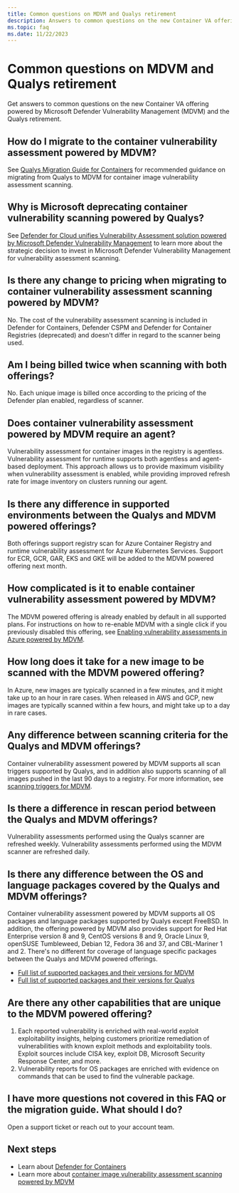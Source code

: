 ```yaml
---
title: Common questions on MDVM and Qualys retirement
description: Answers to common questions on the new Container VA offering powered by Microsoft Defender Vulnerability Management (MDVM) and the Qualys retirement
ms.topic: faq
ms.date: 11/22/2023
---
```


# Common questions on MDVM and Qualys retirement

Get answers to common questions on the new Container VA offering powered by Microsoft Defender Vulnerability Management (MDVM) and the Qualys retirement.

## How do I migrate to the container vulnerability assessment powered by MDVM?

See [Qualys Migration Guide for Containers](migration-from-qualys-to-microsoft-defender-vulnerability-management.md) for recommended guidance on migrating from Qualys to MDVM for container image vulnerability assessment scanning.

## Why is Microsoft deprecating container vulnerability scanning powered by Qualys?

See [Defender for Cloud unifies Vulnerability Assessment solution powered by Microsoft Defender Vulnerability Management](https://techcommunity.microsoft.com/t5/microsoft-defender-for-cloud/defender-for-cloud-unified-vulnerability-assessment-powered-by/ba-p/3990112) to learn more about the strategic decision to invest in Microsoft Defender Vulnerability Management for vulnerability assessment scanning.

## Is there any change to pricing when migrating to container vulnerability assessment scanning powered by MDVM?

No. The cost of the vulnerability assessment scanning is included in Defender for Containers, Defender CSPM and Defender for Container Registries (deprecated) and doesn't differ in regard to the scanner being used.

## Am I being billed twice when scanning with both offerings?

No. Each unique image is billed once according to the pricing of the Defender plan enabled, regardless of scanner.

## Does container vulnerability assessment powered by MDVM require an agent?

Vulnerability assessment for container images in the registry is agentless.
Vulnerability assessment for runtime supports both agentless and agent-based deployment. This approach allows us to provide maximum visibility when vulnerability assessment is enabled, while providing improved refresh rate for image inventory on clusters running our agent.

## Is there any difference in supported environments between the Qualys and MDVM powered offerings?

Both offerings support registry scan for Azure Container Registry and runtime vulnerability assessment for Azure Kubernetes Services.
Support for ECR, GCR, GAR, EKS and GKE will be added to the  MDVM powered offering next month.

## How complicated is it to enable container vulnerability assessment powered by MDVM?

The MDVM powered offering is already enabled by default in all supported plans. For instructions on how to re-enable MDVM with a single click if you previously disabled this offering, see [Enabling vulnerability assessments in Azure powered by MDVM](enable-vulnerability-assessment.md).

## How long does it take for a new image to be scanned with the MDVM powered offering?

In Azure, new images are typically scanned in a few minutes, and it might take up to an hour in rare cases.
When released in AWS and GCP, new images are typically scanned within a few hours, and might take up to a day in rare cases.

## Any difference between scanning criteria for the Qualys and MDVM offerings?

Container vulnerability assessment powered by MDVM supports all scan triggers supported by Qualys, and in addition also supports scanning of all images pushed in the last 90 days to a registry. For more information, see [scanning triggers for MDVM](agentless-container-registry-vulnerability-assessment.md#scan-triggers).

## Is there a difference in rescan period between the Qualys and MDVM offerings?

Vulnerability assessments performed using the Qualys scanner are refreshed weekly.
Vulnerability assessments performed using the MDVM scanner are refreshed daily.

## Is there any difference between the OS and language packages covered by the Qualys and MDVM offerings?

Container vulnerability assessment powered by MDVM supports all OS packages and language packages supported by Qualys except FreeBSD. In addition, the offering powered by MDVM also provides support for Red Hat Enterprise version 8 and 9, CentOS versions 8 and 9, Oracle Linux 9, openSUSE Tumbleweed, Debian 12, Fedora 36 and 37, and CBL-Mariner 1 and 2.
There's no different for coverage of language specific packages between the Qualys and MDVM powered offerings.

- [Full list of supported packages and their versions for MDVM](support-matrix-defender-for-containers.md#registries-and-images-for-azure---powered-by-mdvm)
- [Full list of supported packages and their versions for Qualys](support-matrix-defender-for-containers.md#registries-and-images-support-for-azure---powered-by-qualys)

## Are there any other capabilities that are unique to the MDVM powered offering?

1. Each reported vulnerability is enriched with real-world exploit exploitability insights, helping customers prioritize remediation of vulnerabilities with known exploit methods and exploitability tools. Exploit sources include CISA key, exploit DB, Microsoft Security Response Center, and more.
2. Vulnerability reports for OS packages are enriched with evidence on commands that can be used to find the vulnerable package.

## I have more questions not covered in this FAQ or the migration guide. What should I do?

Open a support ticket or reach out to your account team.

## Next steps
  
- Learn about [Defender for Containers](defender-for-containers-introduction.md)
- Learn more about [container image vulnerability assessment scanning powered by MDVM](agentless-container-registry-vulnerability-assessment.md)
